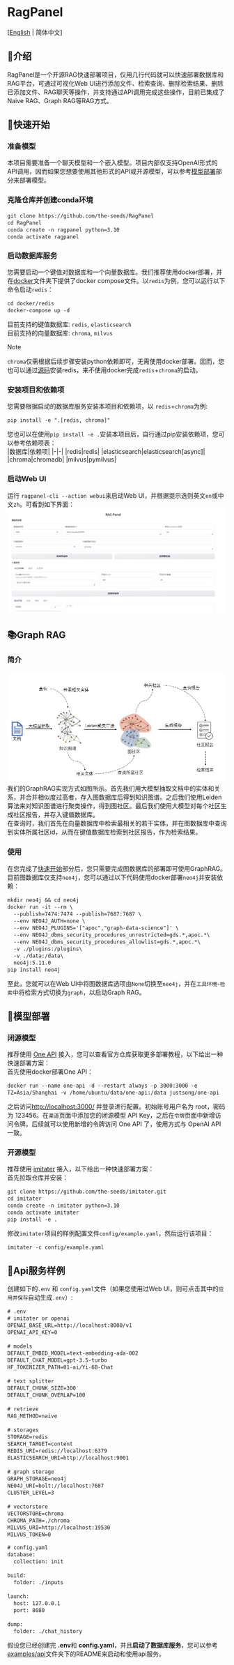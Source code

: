 # RagPanel
[[English](README.md) | 简体中文]
## 📄介绍
RagPanel是一个开源RAG快速部署项目，仅用几行代码就可以快速部署数据库和RAG平台，可通过可视化Web UI进行添加文件、检索查询、删除检索结果、删除已添加文件、RAG聊天等操作，并支持通过API调用完成这些操作，目前已集成了Naive RAG、Graph RAG等RAG方式。
## 🚀快速开始
### 准备模型
本项目需要准备一个聊天模型和一个嵌入模型。项目内部仅支持OpenAI形式的API调用，因而如果您想要使用其他形式的API或开源模型，可以参考[模型部署](#模型部署)部分来部署模型。  

### 克隆仓库并创建conda环境
```
git clone https://github.com/the-seeds/RagPanel
cd RagPanel
conda create -n ragpanel python=3.10
conda activate ragpanel
```
### 启动数据库服务  
您需要启动一个键值对数据库和一个向量数据库。我们推荐使用docker部署，并在[docker](docker)文件夹下提供了docker compose文件。以`redis`为例，您可以运行以下命令启动`redis`：
```
cd docker/redis
docker-compose up -d
```
目前支持的键值数据库: `redis`,  `elasticsearch`  
目前支持的向量数据库: `chroma`, `milvus`  
> [!Note]
> `chroma`仅需根据后续步骤安装python依赖即可，无需使用docker部署。因而，您也可以通过[源码](https://github.com/redis/redis?tab=readme-ov-file#installing-redis)安装redis，来不使用docker完成`redis`+`chroma`的启动。

### 安装项目和依赖项  
您需要根据启动的数据库服务安装本项目和依赖项，以 `redis`+`chroma`为例:
```
pip install -e ".[redis, chroma]"
```  
您也可以在使用`pip install -e .`安装本项目后，自行通过pip安装依赖项，您可以参考依赖项表：  
|数据库|依赖项|
|-|-|
|redis|redis|
|elasticsearch|elasticsearch[async]|
|chroma|chromadb|
|milvus|pymilvus|

### 启动Web UI
运行 `ragpanel-cli --action webui`来启动Web UI，并根据提示选则英文`en`或中文`zh`。可看到如下界面：  
![Web UI](./assets/webui_zh.png)

## 📚Graph RAG
### 简介
![graphrag](assets/graphrag_zh.png)
我们的GraphRAG实现方式如图所示。首先我们用大模型抽取文档中的实体和关系，并合并相似度过高者，存入图数据库后得到知识图谱。之后我们使用Leiden算法来对知识图谱进行聚类操作，得到图社区。最后我们使用大模型对每个社区生成社区报告，并存入键值数据库。  
在查询时，我们首先在向量数据库中检索最相关的若干实体，并在图数据库中查询到实体所属社区id，从而在键值数据库检索到社区报告，作为检索结果。

### 使用
在您完成了[快速开始](#快速开始)部分后，您只需要完成图数据库的部署即可使用GraphRAG。  
目前图数据库仅支持`neo4j`，您可以通过以下代码使用docker部署`neo4j`并安装依赖：
```
mkdir neo4j && cd neo4j
docker run -it --rm \
  --publish=7474:7474 --publish=7687:7687 \
  --env NEO4J_AUTH=none \
  --env NEO4J_PLUGINS='["apoc","graph-data-science"]' \
  --env NEO4J_dbms_security_procedures_unrestricted=gds.*,apoc.*\
  --env NEO4J_dbms_security_procedures_allowlist=gds.*,apoc.*\
  -v ./plugins:/plugins\
  -v ./data:/data\
  neo4j:5.11.0
pip install neo4j
```
至此，您就可以在Web UI中将图数据库选项由`None`切换至`neo4j`，并在`工具环境`-`检索`中将检索方式切换为`graph`，以启动Graph RAG。

## 🤖模型部署
### 闭源模型
推荐使用 [One API](https://github.com/songquanpeng/one-api) 接入，您可以查看官方仓库获取更多部署教程，以下给出一种快速部署方案：  
首先使用docker部署One API：  
```  
docker run --name one-api -d --restart always -p 3000:3000 -e TZ=Asia/Shanghai -v /home/ubuntu/data/one-api:/data justsong/one-api
```  
之后访问[http://localhost:3000/](http://localhost:3000/) 并登录进行配置。初始账号用户名为 root，密码为 123456。在`渠道`页面中添加您的闭源模型 API Key，之后在`令牌`页面中新增访问令牌。后续就可以使用新增的令牌访问 One API 了，使用方式与 OpenAI API 一致。

### 开源模型
推荐使用 [imitater](https://github.com/the-seeds/imitater) 接入，以下给出一种快速部署方案：  
首先拉取仓库并安装：
```
git clone https://github.com/the-seeds/imitater.git
cd imitater
conda create -n imitater python=3.10
conda activate imitater
pip install -e .
```
修改`imitater`项目的样例配置文件`config/example.yaml`，然后运行该项目：
```
imitater -c config/example.yaml
```

## 📡Api服务样例
创建如下的`.env` 和 `config.yaml`文件（如果您使用过Web UI，则可点击其中的`应用并保存`自动生成`.env`）:
```
# .env
# imitater or openai
OPENAI_BASE_URL=http://localhost:8000/v1
OPENAI_API_KEY=0

# models
DEFAULT_EMBED_MODEL=text-embedding-ada-002
DEFAULT_CHAT_MODEL=gpt-3.5-turbo
HF_TOKENIZER_PATH=01-ai/Yi-6B-Chat

# text splitter
DEFAULT_CHUNK_SIZE=300
DEFAULT_CHUNK_OVERLAP=100

# retrieve
RAG_METHOD=naive

# storages
STORAGE=redis
SEARCH_TARGET=content
REDIS_URI=redis://localhost:6379
ELASTICSEARCH_URI=http://localhost:9001

# graph storage
GRAPH_STORAGE=neo4j
NEO4J_URI=bolt://localhost:7687
CLUSTER_LEVEL=3

# vectorstore
VECTORSTORE=chroma
CHROMA_PATH=./chroma
MILVUS_URI=http://localhost:19530
MILVUS_TOKEN=0
```

```
# config.yaml
database:
  collection: init

build:
  folder: ./inputs

launch:
  host: 127.0.0.1
  port: 8080

dump:
  folder: ./chat_history
```
假设您已经创建完 **.env**和 **config.yaml**，并且**启动了数据库服务**，您可以参考[examples/api](examples/api/)文件夹下的README来启动和使用api服务。  
